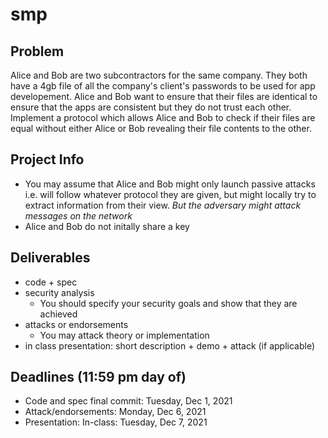 # smp

## Problem 

Alice and Bob are two subcontractors for the same company. They both have a 4gb file of all the company's client's passwords to be used for app developement. Alice and Bob want to ensure that their files are identical to ensure that the apps are consistent but they do not trust each other. Implement a protocol which allows Alice and Bob to check if their files are equal without either Alice or Bob revealing their file contents to the other. 

## Project Info

- You may assume that Alice and Bob might only launch passive attacks i.e. will follow whatever protocol they are given, but might locally try to extract information from their view. *But the adversary might attack messages on the network*
- Alice and Bob do not initally share a key

## Deliverables
- code + spec
- security analysis
  - You should specify your security goals and show that they are achieved
- attacks or endorsements
  - You may attack theory or implementation
- in class presentation: short description + demo + attack (if applicable)

## Deadlines (11:59 pm day of)
- Code and spec final commit: Tuesday, Dec 1, 2021
- Attack/endorsements: Monday, Dec 6, 2021
- Presentation: In-class: Tuesday, Dec 7, 2021
